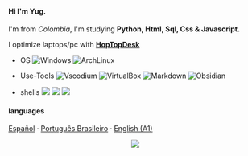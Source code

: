 #### Hi I'm Yug.

<p>I'm from <i>Colombia</i>, I'm studying <strong>Python, Html, Sql, Css & Javascript.</strong> </p> 
<p>I optimize laptops/pc with <strong><a href="https://www.hoptodesk.com/">HopTopDesk</a></strong> </p>

- OS 
![Windows](http://img.shields.io/badge/Windows-0078D6?style=flat-square&logo=windows&logoColor=ffffff)
![ArchLinux](http://img.shields.io/badge/ArchLinux-0078D6?style=flat-square&logo=archlinux&logoColor=ffffff)

- Use-Tools
![Vscodium](https://img.shields.io/badge/VSCodium-informational?style=flat&logo=visual-studio-code&logoColor=white&color=0078D6)
![VirtualBox](https://img.shields.io/badge/VirtualBox-informational?style=flat&logo=virtualbox&logoColor=white&color=0078D6)
![Markdown](https://img.shields.io/badge/Markdown-informational?style=flat&logo=markdown&logoColor=white&color=000000)
![Obsidian](https://img.shields.io/badge/Obsidian-informational?style=flat&logo=obsidian&logoColor=white&color=DA14F6)

- shells 
<img src="https://img.shields.io/badge/Powershell-informational?style=flat&logo=powershell&logoColor=white&color=4167F4"/> </a>
<img src="https://img.shields.io/badge/Bash-informational?style=flat&logo=gnu-bash&logoColor=white&color=000000"/> </a>
<img src="https://img.shields.io/badge/WindowsTerminal-informational?style=flat&logo=windowsterminal&logoColor=white&color=000000"/> </a>


#### languages
<a href="/docs/readme_es.md">Español</a>
·
<a href="/docs/readme_pt-BR.md">Português Brasileiro</a>
·
<a href="/docs/readme_en.md">English (A1)</a>


<div align="center">
	<img src="https://cdn.jsdelivr.net/gh/holic-x/holic-x/assets/github-contribution-grid-snake.svg" />
</div>
